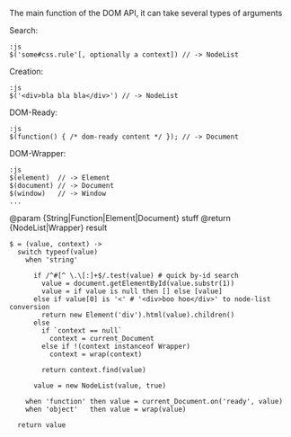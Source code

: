 The main function of the DOM API, it can take several types of arguments

Search:

    :js
    $('some#css.rule'[, optionally a context]) // -> NodeList

Creation:

    :js
    $('<div>bla bla bla</div>') // -> NodeList

DOM-Ready:

    :js
    $(function() { /* dom-ready content */ }); // -> Document

DOM-Wrapper:

    :js
    $(element)  // -> Element
    $(document) // -> Document
    $(window)   // -> Window
    ...

@param {String|Function|Element|Document} stuff
@return {NodeList|Wrapper} result

```coffee-aside
$ = (value, context) ->
  switch typeof(value)
    when 'string'

      if /^#[^ \.\[:]+$/.test(value) # quick by-id search
        value = document.getElementById(value.substr(1))
        value = if value is null then [] else [value]
      else if value[0] is '<' # '<div>boo hoo</div>' to node-list conversion
        return new Element('div').html(value).children()
      else
        if `context == null`
          context = current_Document
        else if !(context instanceof Wrapper)
          context = wrap(context)

        return context.find(value)

      value = new NodeList(value, true)

    when 'function' then value = current_Document.on('ready', value)
    when 'object'   then value = wrap(value)

  return value
```
